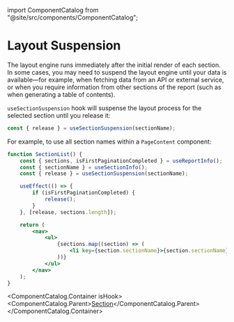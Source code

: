 import ComponentCatalog from "@site/src/components/ComponentCatalog";

# Layout Suspension

The layout engine runs immediately after the initial render of each section. In some cases, you may need to suspend the layout engine until your data is available—for example, when fetching data from an API or external service, or when you require information from other sections of the report (such as when generating a table of contents).

`useSectionSuspension` hook will suspense the layout process for the selected section until you release it:

```jsx
const { release } = useSectionSuspension(sectionName);
```

For example, to use all section names within a `PageContent` component:

```jsx
function SectionList() {
    const { sections, isFirstPaginationCompleted } = useReportInfo();
    const { sectionName } = useSectionInfo();
    const { release } = useSectionSuspension(sectionName);

    useEffect(() => {
        if (isFirstPaginationCompleted) {
            release();
        }
    }, [release, sections.length]);

    return (
        <nav>
            <ul>
                {sections.map((section) => (
                    <li key={section.sectionName}>{section.sectionName}</li>
                ))}
            </ul>
        </nav>
    );
}
```

<ComponentCatalog.Container isHook>
<ComponentCatalog.Parent>[Section](./quick-start/#section)</ComponentCatalog.Parent>
</ComponentCatalog.Container>
